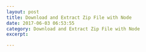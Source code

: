 ```yaml
---
layout: post
title: Download and Extract Zip File with Node
date: 2017-06-03 06:53:55
category: Download and Extract Zip File with Node
excerpt: 

---
```





